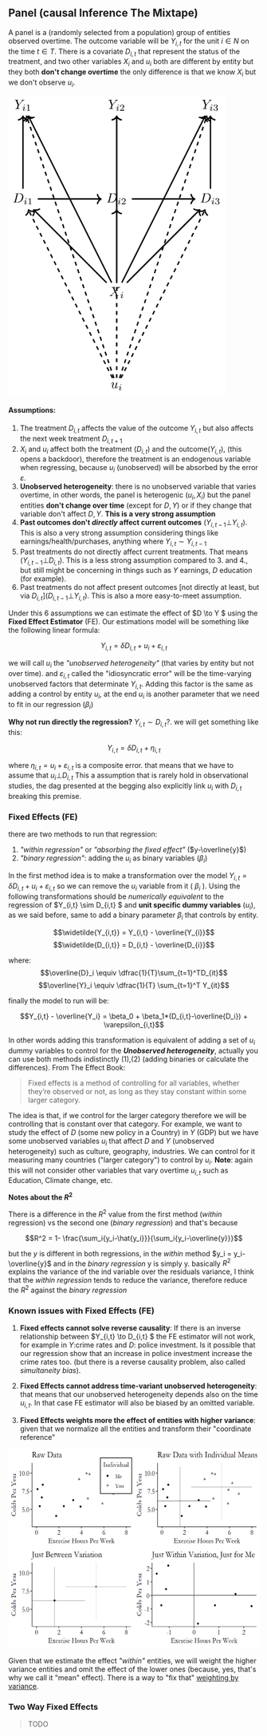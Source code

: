 ## Panel (causal Inference The Mixtape)

A panel is a (randomly selected from a population) group of entities observed overtime. The outcome variable will be $Y_{i,t}$ for the unit $i \in N$ on the time $t \in T$. There is a covariate $D_{i,t}$ that represent the status of the treatment, and two other variables $X_i$ and $u_i$ both are different by entity but they both **don't change overtime** the only difference is that we know $X_i$ but we don't observe $u_i$. 

<img src="img/panel_data_dag.png" style='height:600px;'>

#### Assumptions:

1. The treatment $D_{i,t}$ affects the value of the outcome $Y_{i,t}$ but also affects the next week treatment $D_{i,t+1}$
2. $X_i$ and $u_i$ affect both the treatment ($D_{i,t}$) and the outcome($Y_{i,t}$), (this opens a backdoor), therefore the treatment is an endogenous variable when regressing, because $u_i$ (unobserved) will be absorbed by the error $\varepsilon$.
3. **Unobserved heterogeneity**: there is no unobserved variable that varies overtime, in other words, the panel is heterogenic ($u_i, X_i$) but the panel entities **don't change over time** (except for $D,Y$) or if they change that variable don't affect $D,Y$. **This is a very strong assumption**
4. **Past outcomes don't *directly* affect current outcomes** ($Y_{i,t-1}  \bot Y_{i,t}$). This is also a very strong assumption considering things like earnings/health/purchases, anything where $Y_{i,t} \sim Y_{i,t-1}$ 
5. Past treatments do not directly affect current treatments. That means ($Y_{i,t-1}  \bot D_{i,t}$). This is a less strong assumption compared to 3. and 4., but still might be concerning in things such as $Y$ earnings, $D$ education (for example).  
6. Past treatments do not affect present outcomes [not directly at least, but via $D_{i,t}$]($D_{i,t-1}  \bot Y_{i,t}$). This is also a more easy-to-meet assumption. 

Under this 6 assumptions we can estimate the effect of $D \to Y $ using the **Fixed Effect Estimator** (FE). Our estimations model will be something like the following linear formula:

$$Y_{i,t} = \delta D_{i,t} + u_i + \varepsilon_{i,t}$$

we will call $u_i$ the _"unobserved heterogeneity"_ (that varies by entity but not over time). and $\varepsilon_{i,t}$ called the "idiosyncratic error" will be the time-varying unobserved factors that determinate $Y_{i,t}$. Adding this factor is the same as adding a control by entity $u_i$, at the end $u_i$ is another parameter that we need to fit in our regression ($\beta_i$)

**Why not run directly the regression?** $Y_{i,t} \sim D_{i,t}$?. we will get something like this:

$$Y_{i,t} = \delta D_{i,t} + \eta_{i,t}$$ 

where $\eta_{i,t} = u_i + \varepsilon_{i,t}$ is a composite error. that means that we have to assume  that $u_i \bot D_{i,t}$ This a assumption that is rarely hold in observational studies, the dag presented at the begging also explicitly link $u_i$ with $D_{i,t}$ breaking this premise.

### Fixed Effects (FE)
there are two methods to run that regression: 

1. _"within regression"_ or _"absorbing the fixed effect"_ ($y-\overline{y}$)
2. _"binary regression"_: adding the $u_i$ as binary variables ($\beta_i$)


In the first method idea is to make a transformation over the model $Y_{i,t} = \delta D_{i,t} + u_i + \varepsilon_{i,t}$ so we can remove the $u_i$ variable from it ( $\beta_i$ ). Using the following transformations should be _numerically equivalent_ to the regression of $Y_{i,t} \sim D_{i,t} $ and **unit specific dummy variables** ($u_i$), as we said before, same to add a binary parameter $\beta_i$ that controls by entity. 

$$\widetilde{Y_{i,t}} = Y_{i,t} - \overline{Y_{i}}$$
$$\widetilde{D_{i,t}} = D_{i,t} - \overline{D_{i}}$$

where:
$$\overline{D}_i \equiv \dfrac{1}{T}\sum_{t=1}^TD_{it}$$
$$\overline{Y}_i \equiv \dfrac{1}{T} \sum_{t=1}^T Y_{it}$$

finally the model to run will be:

$$Y_{i,t} - \overline{Y_i} = \beta_0 + \beta_1*(D_{i,t}-\overline{D_i}) + \varepsilon_{i,t}$$

In other words adding this transformation is equivalent of adding a set of $u_i$ dummy variables to control for the _**Unobserved heterogeneity**_, actually you can use both methods indistinctly (1),(2) (adding binaries or calculate the differences). From The Effect Book:

> Fixed effects is a method of controlling for all variables, whether they’re observed or not, as long as they stay constant within some larger category.

The idea is that, if we control for the larger category therefore we will be controlling that is constant over that category. For example, we want to study the effect of $D$ (some new policy in a Country) in $Y$ (GDP) but we have some unobserved variables $u_i$ that affect $D$ and $Y$ (unobserved heterogeneity) such as culture, geography, industries. We can control for it measuring many countries ("larger category") to control by $u_i$. **Note**: again this will not consider other variables that vary overtime $u_{i,t}$ such as Education, Climate change, etc. 

**Notes about the $R^{2}$**

There is a difference in the $R^2$ value from the first method (*within* regression) vs the second one (*binary regression*) and that's because 

$$R^2 = 1- \frac{\sum_i{y_i-\hat{y_i}}}{\sum_i{y_i-\overline{y}}}$$

but the $y$ is different in both regressions, in the *within* method $y_i = y_i-\overline{y}$ and in the _binary regression_ y is simply y. basically $R^2$ explains the variance of the ind variable over the residuals variance, I think that the _within regression_ tends to reduce the variance, therefore reduce the $R^2$ against the _binary regression_

### Known issues with Fixed Effects (FE)
1. **Fixed effects cannot solve reverse causality**: If there is an inverse relationship between $Y_{i,t} \to D_{i,t} $ the FE estimator will not work, for example in $Y$:crime rates and $D$: police investment. Is it possible that our regression show that an increase in police investment increase the crime rates too. (but there is a reverse causality problem, also called _simultaneity bias_).

2. **Fixed Effects cannot address time-variant unobserved heterogeneity**: that means that our unobserved heterogeneity depends also on the time $u_{i,t}$. In that case FE estimator will also be biased by an omitted variable. 

3. **Fixed Effects weights more the effect of entities with higher variance**: given that we normalize all the entities and transform their "coordinate reference"

<img src="img/fixedeffects-betweenwithin-1.png" style='height:400px;'>

Given that we estimate the effect _"within"_ entities, we will weight the higher variance entities and omit the effect of the lower ones (because, yes, that's why we call it "mean" effect). There is a way to "fix that" [weighting by variance][1]. 

### Two Way Fixed Effects 

> TODO 



[comment]: References 
[1]: (https://theeffectbook.net/ch-FixedEffects.html#:~:text=address%20the%20problem.-,23,-23%20The%20Gibbons)